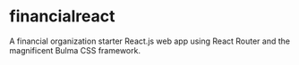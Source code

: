 # financialreact
A financial organization starter React.js web app using React Router and the magnificent Bulma CSS framework.
